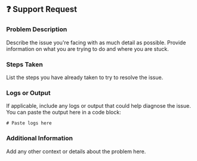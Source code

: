 <!-- .gitlab/issue_templates/Support_Request.md -->

## ❓ Support Request

### Problem Description
Describe the issue you're facing with as much detail as possible. Provide information on what you are trying to do and where you are stuck.

### Steps Taken
List the steps you have already taken to try to resolve the issue.

### Logs or Output
If applicable, include any logs or output that could help diagnose the issue. You can paste the output here in a code block:

```shell
# Paste logs here
```

### Additional Information
Add any other context or details about the problem here.

